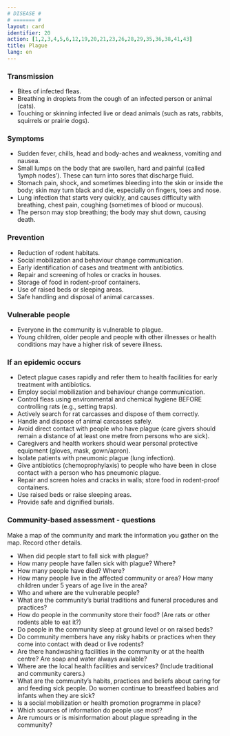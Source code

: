 ```yaml
---
# DISEASE #
# ======= #
layout: card
identifier: 20
action: [1,2,3,4,5,6,12,19,20,21,23,26,28,29,35,36,38,41,43]
title: Plague
lang: en
---
```


### Transmission

- Bites of infected fleas. 
- Breathing in droplets from the cough of an infected person or animal (cats). 
- Touching or skinning infected live or dead animals (such as rats, rabbits, squirrels or prairie dogs). 

### Symptoms

- Sudden fever, chills, head and body-aches and weakness, vomiting and nausea. 
- Small lumps on the body that are swollen, hard and painful (called ‘lymph nodes’). These can turn into sores that discharge fluid. 
- Stomach pain, shock, and sometimes bleeding into the skin or inside the body; skin may turn black and die, especially on fingers, toes and nose. 
- Lung infection that starts very quickly, and causes difficulty with breathing, chest pain, coughing (sometimes of blood or mucous). 
- The person may stop breathing; the body may shut down, causing death. 

### Prevention

- Reduction of rodent habitats.
- Social mobilization and behaviour change communication. 
- Early identification of cases and treatment with antibiotics.
- Repair and screening of holes or cracks in houses. 
- Storage of food in rodent-proof containers.
- Use of raised beds or sleeping areas.
- Safe handling and disposal of animal carcasses. 

### Vulnerable people

- Everyone in the community is vulnerable to plague. 
- Young children, older people and people with other illnesses or health conditions may have a higher risk of severe illness. 

### If an epidemic occurs

- Detect plague cases rapidly and refer them to health facilities for early treatment with antibiotics. 
- Employ social mobilization and behaviour change communication. 
- Control fleas using environmental and chemical hygiene BEFORE controlling rats (e.g., setting traps). 
- Actively search for rat carcasses and dispose of them correctly. 
- Handle and dispose of animal carcasses safely.
- Avoid direct contact with people who have plague (care givers should remain a distance of at least one metre from persons who are sick).
- Caregivers and health workers should wear personal protective equipment (gloves, mask, gown/apron).
- Isolate patients with pneumonic plague (lung infection). 
- Give antibiotics (chemoprophylaxis) to people who have been in close contact with a person who has pneumonic plague.
- Repair and screen holes and cracks in walls; store food in rodent-proof containers. 
- Use raised beds or raise sleeping areas. 
- Provide safe and dignified burials.

### Community-based assessment - questions

Make a map of the community and mark the information you gather on the map. Record other details.
- When did people start to fall sick with plague?
- How many people have fallen sick with plague? Where? 
- How many people have died? Where? 
- How many people live in the affected community or area? How many children under 5 years of age live in the area? 
- Who and where are the vulnerable people? 
- What are the community’s burial traditions and funeral procedures and practices?
- How do people in the community store their food? (Are rats or other rodents able to eat it?) 
- Do people in the community sleep at ground level or on raised beds? 
- Do community members have any risky habits or practices when they come into contact with dead or live rodents? 
- Are there handwashing facilities in the community or at the health centre? Are soap and water always available? 
- Where are the local health facilities and services? (Include traditional and community carers.) 
- What are the community’s habits, practices and beliefs about caring for and feeding sick people. Do women continue to breastfeed babies and infants when they are sick?
- Is a social mobilization or health promotion programme in place? 
- Which sources of information do people use most? 
- Are rumours or is misinformation about plague spreading in the community?
